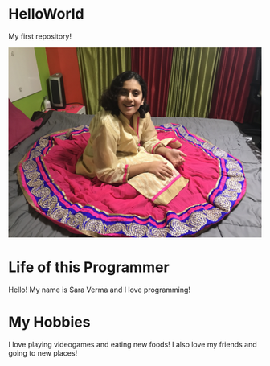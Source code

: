 # HelloWorld
My first repository!

![headshot](042.jpg)
# Life of this Programmer
Hello! My name is Sara Verma and I love programming!
# My Hobbies 
I love playing videogames and eating new foods! I also love my friends and going to new places!
